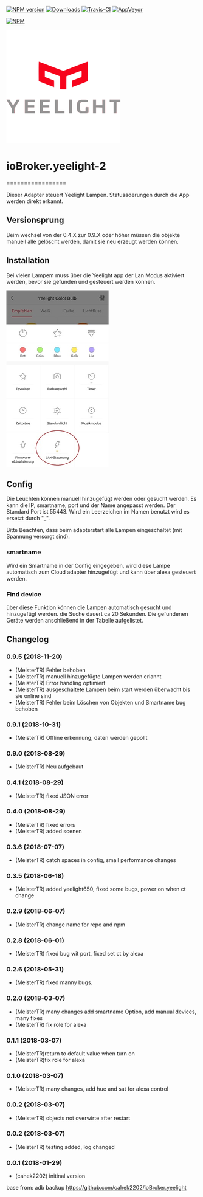 [![NPM version](http://img.shields.io/npm/v/iobroker.yeelight-2.svg)](https://www.npmjs.com/package/iobroker.yeelight-2)
[![Downloads](https://img.shields.io/npm/dm/iobroker.yeelight-2.svg)](https://www.npmjs.com/package/iobroker.yeelight-2)
[![Travis-CI](https://api.travis-ci.org/MeisterTR/ioBroker.yeelight-2.svg?branch=master)](https://travis-ci.org/MeisterTR/ioBroker.yeelight-2)
[![AppVeyor](https://ci.appveyor.com/api/projects/status/github/MeisterTR/ioBroker.yeelight-2?branch=master&svg=true)](https://ci.appveyor.com/project/MeisterTR/ioBroker-yeelight-2/)

[![NPM](https://nodei.co/npm/iobroker.yeelight-2.png?downloads=true)](https://nodei.co/npm/iobroker.yeelight-2/)

![Logo](admin/yeelight.png)
# ioBroker.yeelight-2
=================

Dieser Adapter steuert Yeelight Lampen. Statusäderungen durch die App werden direkt erkannt.
## Versionsprung
Beim wechsel von der 0.4.X zur 0.9.X oder höher müssen die objekte manuell alle gelöscht werden, damit sie neu erzeugt werden können.

## Installation

Bei vielen Lampem muss über die Yeelight app der Lan Modus aktiviert werden, bevor sie gefunden und gesteuert werden können. 

![](admin/lan.jpg)

## Config
Die Leuchten können manuell hinzugefügt werden oder gesucht werden. Es kann die IP, smartname, port und der Name angepasst werden. Der Standard Port ist 55443. Wird ein Leerzeichen im Namen benutzt wird es ersetzt durch "_". 

Bitte Beachten, dass beim adapterstart alle Lampen eingeschaltet (mit Spannung versorgt sind).

### smartname
Wird ein Smartname in der Config eingegeben, wird diese Lampe automatisch zum Cloud adapter hinzugefügt und kann über alexa gesteuert werden.

### Find device
über diese Funktion können die Lampen automatisch gesucht und hinzugefügt werden. die Suche dauert ca 20 Sekunden. Die gefundenen Geräte werden anschließend in der Tabelle aufgelistet.


## Changelog
### 0.9.5 (2018-11-20)
* (MeisterTR) Fehler behoben
* (MeisterTR) manuell hinzugefügte Lampen werden erlannt
* (MeisterTR) Error handling optimiert
* (MeisterTR) ausgeschaltete Lampen beim start werden überwacht bis sie online sind
* (MeisterTR) Fehler beim Löschen von Objekten und Smartname bug behoben
### 0.9.1 (2018-10-31)
* (MeisterTR) Offline erkennung, daten werden gepollt
### 0.9.0 (2018-08-29)
* (MeisterTR) Neu aufgebaut
### 0.4.1 (2018-08-29)
* (MeisterTR) fixed JSON error
### 0.4.0 (2018-08-29)
* (MeisterTR) fixed errors
* (MeisterTR) added scenen
### 0.3.6 (2018-07-07)
* (MeisterTR) catch spaces in config, small performance changes
### 0.3.5 (2018-06-18)
* (MeisterTR) added yeelight650, fixed some bugs, power on when ct change
### 0.2.9 (2018-06-07)
* (MeisterTR) change name for repo and npm
### 0.2.8 (2018-06-01)
* (MeisterTR) fixed bug wit port, fixed set ct by alexa
### 0.2.6 (2018-05-31)
* (MeisterTR) fixed manny bugs.
### 0.2.0 (2018-03-07)
* (MeisterTR) many changes add smartname Option, add manual devices, many fixes
* (MeisterTR) fix role for alexa
### 0.1.1 (2018-03-07)
* (MeisterTR)return to default value when turn on
* (MeisterTR)fix role for alexa
### 0.1.0 (2018-03-07)
* (MeisterTR) many changes, add hue and sat for alexa control
### 0.0.2 (2018-03-07)
* (MeisterTR) objects not overwirte after restart
### 0.0.2 (2018-03-07)
* (MeisterTR) testing added, log changed
### 0.0.1 (2018-01-29)
* (cahek2202) initinal version



base from: adb backup https://github.com/cahek2202/ioBroker.yeelight
